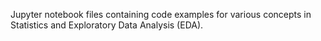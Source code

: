 
Jupyter notebook files containing code examples for various concepts in Statistics and Exploratory Data Analysis (EDA).
